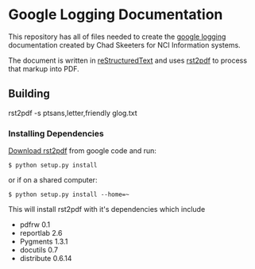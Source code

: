 # Google Logging Documentation

This repository has all of files needed to create the [google logging](https://code.google.com/p/google-glog/) documentation created by Chad Skeeters for NCI Information systems.

The document is written in [reStructuredText](http://docutils.sourceforge.net/rst.html) and uses [rst2pdf](http://rst2pdf.ralsina.com.ar/) to process that markup into PDF.

## Building

rst2pdf -s ptsans,letter,friendly glog.txt

### Installing Dependencies

[Download rst2pdf](https://code.google.com/p/rst2pdf/downloads/list) from google code and run:

    $ python setup.py install

or if on a shared computer:

    $ python setup.py install --home=~

This will install rst2pdf with it's dependencies which include 

 * pdfrw 0.1
 * reportlab 2.6
 * Pygments 1.3.1
 * docutils 0.7
 * distribute 0.6.14

